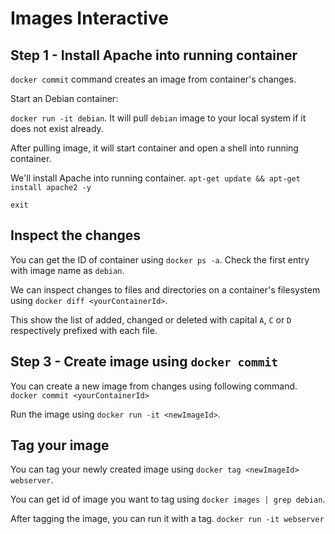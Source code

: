 # Images Interactive

## Step 1 - Install Apache into running container

`docker commit` command creates an image from container's changes.

Start an Debian container:

`docker run -it debian`. It will pull `debian` image to 
your local system if it does not exist already.

After pulling image, it will start container and open a shell 
into running container.

We'll install Apache into running container.
`apt-get update && apt-get install apache2 -y`

`exit`

## Inspect the changes

You can get the ID of container using `docker ps -a`. Check the first 
entry with image name as `debian`.

We can inspect changes to files and directories on a container's filesystem 
using `docker diff <yourContainerId>`.

This show the list of added, changed or deleted with capital `A`, `C` or `D` 
respectively prefixed with each file. 

## Step 3 - Create image using `docker commit`

You can create a new image from changes using following command.
`docker commit <yourContainerId>`

Run the image using `docker run -it <newImageId>`.

## Tag your image

You can tag your newly created image using `docker tag <newImageId> webserver`.

You can get id of image you want to tag using 
`docker images | grep debian`.

After tagging the image, you can run it with a tag.
`docker run -it webserver`